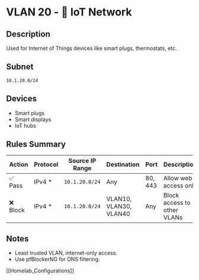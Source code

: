 # VLAN 20 - 📱 IoT Network

## Description
Used for Internet of Things devices like smart plugs, thermostats, etc.

## Subnet
`10.1.20.0/24`

## Devices
- Smart plugs
- Smart displays
- IoT hubs

## Rules Summary
| Action   | Protocol | Source IP Range | Destination            | Port    | Description                 |
| -------- | -------- | --------------- | ---------------------- | ------- | --------------------------- |
| ✅ Pass  | IPv4 *   | `10.1.20.0/24`  | Any                    | 80, 443 | Allow web access only       |
| ❌ Block | IPv4 *   | `10.1.20.0/24`  | VLAN10, VLAN30, VLAN40 | Any     | Block access to other VLANs |

## Notes
- Least trusted VLAN, internet-only access.
- Use pfBlockerNG for DNS filtering.

[[Homelab_Configurations]]
